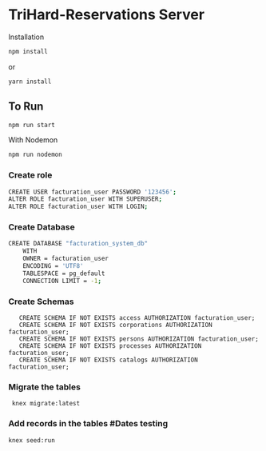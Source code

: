 # TriHard-Reservations Server

Installation
```bash
npm install
```
or
```bash
yarn install
```
## To Run
```bash
npm run start
```
With Nodemon
```bash
npm run nodemon
```
### Create role
```bash
CREATE USER facturation_user PASSWORD '123456';
ALTER ROLE facturation_user WITH SUPERUSER;
ALTER ROLE facturation_user WITH LOGIN;
```
### Create Database 
```bash
CREATE DATABASE "facturation_system_db"
    WITH 
    OWNER = facturation_user
    ENCODING = 'UTF8'
    TABLESPACE = pg_default
    CONNECTION LIMIT = -1;
```
### Create Schemas
```
   CREATE SCHEMA IF NOT EXISTS access AUTHORIZATION facturation_user;
   CREATE SCHEMA IF NOT EXISTS corporations AUTHORIZATION facturation_user;
   CREATE SCHEMA IF NOT EXISTS persons AUTHORIZATION facturation_user;
   CREATE SCHEMA IF NOT EXISTS processes AUTHORIZATION facturation_user;
   CREATE SCHEMA IF NOT EXISTS catalogs AUTHORIZATION facturation_user;
```
### Migrate the tables
```
 knex migrate:latest
```


### Add records in the tables #Dates testing
```bash
knex seed:run
```

### 




